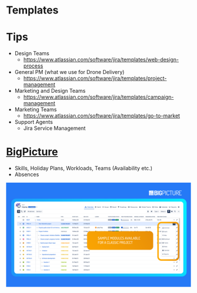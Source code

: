 # Templates

# Tips
- Design Teams
	- https://www.atlassian.com/software/jira/templates/web-design-process
- General PM (what we use for Drone Delivery)
	- https://www.atlassian.com/software/jira/templates/project-management
- Marketing and Design Teams
	- https://www.atlassian.com/software/jira/templates/campaign-management
- Marketing Teams
	- https://www.atlassian.com/software/jira/templates/go-to-market
- Support Agents
	- Jira Service Management

# [BigPicture](../BigPicture.md)

- Skills, Holiday Plans, Workloads, Teams (Availability etc.)
- Absences

![BigPicture for Jira](../_images/BigPicture%20for%20Jira.png)
